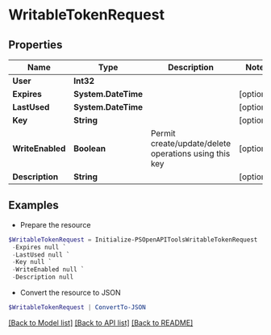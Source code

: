 # WritableTokenRequest
## Properties

Name | Type | Description | Notes
------------ | ------------- | ------------- | -------------
**User** | **Int32** |  | 
**Expires** | **System.DateTime** |  | [optional] 
**LastUsed** | **System.DateTime** |  | [optional] 
**Key** | **String** |  | [optional] 
**WriteEnabled** | **Boolean** | Permit create/update/delete operations using this key | [optional] 
**Description** | **String** |  | [optional] 

## Examples

- Prepare the resource
```powershell
$WritableTokenRequest = Initialize-PSOpenAPIToolsWritableTokenRequest  -User null `
 -Expires null `
 -LastUsed null `
 -Key null `
 -WriteEnabled null `
 -Description null
```

- Convert the resource to JSON
```powershell
$WritableTokenRequest | ConvertTo-JSON
```

[[Back to Model list]](../README.md#documentation-for-models) [[Back to API list]](../README.md#documentation-for-api-endpoints) [[Back to README]](../README.md)

